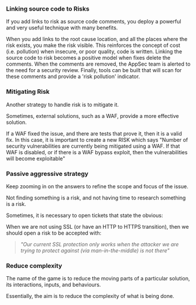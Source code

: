 ### Linking source code to Risks

If you add links to risk as source code comments, you deploy a powerful and very useful technique with many benefits.

When you add links to the root cause location, and all the places where the risk exists, you make the risk visible. This reinforces the concept of cost (i.e. pollution) when insecure, or poor quality, code is written.  Linking the source code to risk becomes a positive model when fixes delete the comments. When the comments are removed, the AppSec team is alerted to the need for a security review.  Finally, tools can be built that will scan for these comments and provide a 'risk pollution' indicator. 

### Mitigating Risk

Another strategy to handle risk is to mitigate it.

Sometimes, external solutions, such as a WAF, provide a more effective solution.

If a WAF fixed the issue, and there are tests that prove it, then it is a valid fix. In this case, it is important to create a new RISK which says "Number of security vulnerabilities are currently being mitigated using a WAF. If that WAF is disabled, or if there is a WAF bypass exploit, then the vulnerabilities will become exploitable"

### Passive aggressive strategy

Keep zooming in on the answers to refine the scope and focus of the issue.

Not finding something is a risk, and not having time to research something is a risk.

Sometimes, it is necessary to open tickets that state the obvious:

When we are not using SSL (or have an HTTP to HTTPS transition), then we should open a risk to be accepted with:
>_"Our current SSL protection only works when the attacker we are trying to protect against (via man-in-the-middle) is not there"_

### Reduce complexity

The name of the game is to reduce the moving parts of a particular solution, its interactions, inputs, and behaviours.

Essentially, the aim is to reduce the complexity of what is being done.


